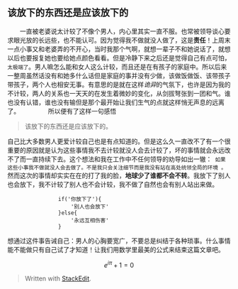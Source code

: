 该放下的东西还是应该放下的
--------------------------------------------
　　一直被老婆说太计较了不像个男人，内心里其实一直不服。也常被领导谈心要求眼光放的长远些，也不能认可。因为觉得我不做就没人做了，这是**责任**！上周末一点小事又和老婆弄的不开心，当时我那个气啊，就想一辈子不和她说话了，就想以后也要报复她也要给她点颜色看看。但是冷静下来之后还是觉得自己有点可怕，`太极端了`。男人嘛怎么能和女人这么计较，而且还是在有孩子的家庭中。所以后来一整周虽然话没有和她多什么话但是家庭的事并没有少做，该做饭做饭、该带孩子带孩子，两个人也相安无事。有意思的是就在这样*诡异*的气氛下，也许是因为我的不计较，两人的关系也一天天的在发生着微妙的变化，从剑拔弩张到一团和气。谁也没有认错，谁也没有输但是那个最开始让我们生气的点就这样悄无声息的远离了。
　　
　　所以便有了这样一句感悟
> 该放下的东西还是应该放下的。

自己比大多数男人更爱计较自己也是有点知道的。但是这么久一直改不了有一个很重要的原因就是认为这些事情我不去计较就没人会去计较了，坏的事情就会永远改不了而一直持续下去。这个想法和我在工作中不任何领导的劝导如出一辙：` 如果这些小事我不做就没人会去做了。不是我只会关注细节而是我没有站在高处统领全局的环境 。` 然而这次的事情却实实在在的打了我的脸，**地球少了谁都不会不转**。我放下了别人也会放下，我不计较了别人也不会计较，我不做了自然也会有别人站出来做。
```
				if('你放下了'){
					'别人也会放下'
				}else{
					'永远互相伤害'
				}
```


想通过这件事告诫自己：男人的心胸要宽广，不要总是纠结于各种琐事。什么事情能不能做只有自己试了才知道！让我们用数学里最美的公式来结束这篇文章吧。

$$
e^{i\pi} +1 = 0
$$
> Written with [StackEdit](https://stackedit.io/).